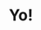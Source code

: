 ---
layout: home
title: "Yo!"
tags: [jaan altosaar, jaan, physics, phd, princeton, mcgill, gre, physics gre, grad school]
description: I am a Physics PhD student interested in collective behaviour, computational neuroscience, and science outreach.
---